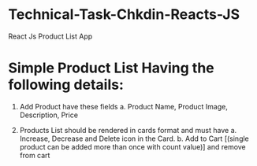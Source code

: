 # Technical-Task-Chkdin-Reacts-JS
React Js Product List App

# Simple Product List Having the following details:

1. Add Product have these fields
    a. Product Name, Product Image, Description, Price
    
2. Products List should be rendered in cards format and must have
    a. Increase, Decrease and Delete icon in the Card.
    b. Add to Cart [(single product can be added more than once with count value)] and remove from cart
